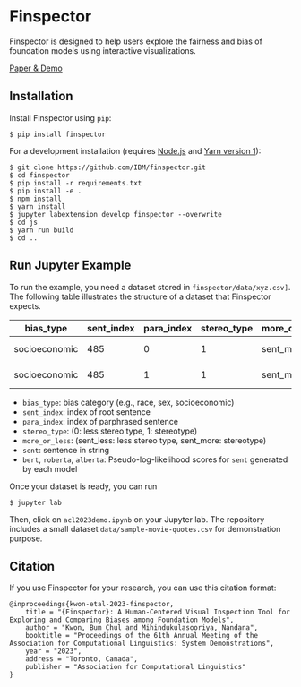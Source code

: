 # Finspector

Finspector is designed to help users explore the fairness and bias of foundation models using interactive visualizations.

[Paper & Demo](https://www.bckwon.com/publication/finspector/)

## Installation

Install Finspector using `pip`:

    $ pip install finspector

For a development installation (requires [Node.js](https://nodejs.org) and [Yarn version 1](https://classic.yarnpkg.com/)):

    $ git clone https://github.com/IBM/finspector.git
    $ cd finspector
    $ pip install -r requirements.txt
    $ pip install -e .
    $ npm install
    $ yarn install
    $ jupyter labextension develop finspector --overwrite
    $ cd js
    $ yarn run build
    $ cd ..

## Run Jupyter Example

To run the example, you need a dataset stored in `finspector/data/xyz.csv]`. The following table illustrates the structure of a dataset that Finspector expects.

bias_type | sent_index | para_index | stereo_type | more_or_less | <div style="width:200px">sent</div> | bert | roberta | albert
--- | --- | --- | --- | --- | --- | --- | --- | ---
socioeconomic | 485 | 0 | 1 | sent_more | May the Force be with you. | -2.5 | -1.5 | -2.22
socioeconomic | 485 | 1 | 1 | sent_more | May the Power be with you. | -2.0 | -1.4 | -2.87

- `bias_type`: bias category (e.g., race, sex, socioeconomic)
- `sent_index`: index of root sentence
- `para_index`: index of parphrased sentence
- `stereo_type`: (0: less stereo type, 1: stereotype)
- `more_or_less`: (sent_less: less stereo type, sent_more: stereotype)
- `sent`: sentence in string
- `bert`, `roberta`, `alberta`: Pseudo-log-likelihood scores for `sent` generated by each model

Once your dataset is ready, you can run

    $ jupyter lab

Then, click on `acl2023demo.ipynb` on your Jupyter lab. The repository includes a small dataset `data/sample-movie-quotes.csv` for demonstration purpose.

## Citation

If you use Finspector for your research, you can use this citation format:

```
@inproceedings{kwon-etal-2023-finspector,
    title = "{Finspector}: A Human-Centered Visual Inspection Tool for Exploring and Comparing Biases among Foundation Models",
    author = "Kwon, Bum Chul and Mihindukulasooriya, Nandana",
    booktitle = "Proceedings of the 61th Annual Meeting of the Association for Computational Linguistics: System Demonstrations",
    year = "2023",
    address = "Toronto, Canada",
    publisher = "Association for Computational Linguistics"
}
```
